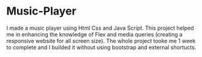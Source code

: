 # Music-Player

I made a music player using Html Css and Java Script.
This project helped me in enhancing the knowledge of Flex and media queries (creating a responsive website for all screen size).
The whole project tooke me 1 week to complete and I builded it without using bootstrap and external shortucts.



